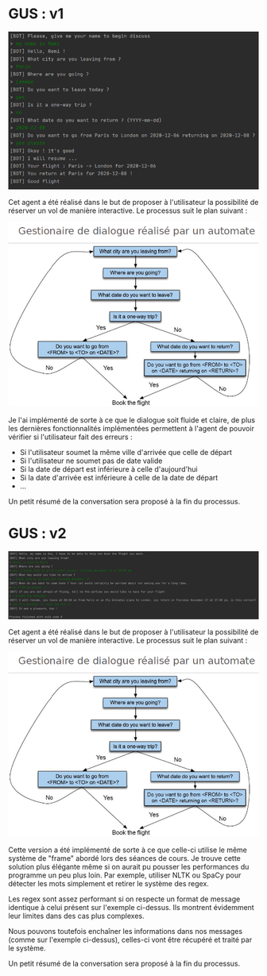 # GUS : v1

![Exécution du programme](https://github.com/RemiFELIN/AC_Workspace/blob/main/chatbots/gus/img/gus_v1_output.png)

Cet agent a été réalisé dans le but de proposer à l'utilisateur la possibilité de réserver un vol de manière
interactive. Le processus suit le plan suivant :

![schema](https://github.com/RemiFELIN/AC_Workspace/blob/main/chatbots/gus/img/schema.png)

Je l'ai implémenté de sorte à ce que le dialogue soit fluide et claire, de plus les dernières fonctionnalités 
implémentées permettent à l'agent de pouvoir vérifier si l'utilisateur fait des erreurs :

- Si l'utilisateur soumet la même ville d'arrivée que celle de départ
- Si l'utilisateur ne soumet pas de date valide
- Si la date de départ est inférieure à celle d'aujourd'hui
- Si la date d'arrivée est inférieure à celle de la date de départ 
- ...

Un petit résumé de la conversation sera proposé à la fin du processus.

# GUS : v2

![Exécution du programme](https://github.com/RemiFELIN/AC_Workspace/blob/main/chatbots/gus/img/gus_v2_output.png)

Cet agent a été réalisé dans le but de proposer à l'utilisateur la possibilité de réserver un vol de manière
interactive. Le processus suit le plan suivant :

![schema](https://github.com/RemiFELIN/AC_Workspace/blob/main/chatbots/gus/img/schema.png)

Cette version a été implémenté de sorte à ce que celle-ci utilise le même système de "frame" abordé lors des séances
de cours. Je trouve cette solution plus élégante même si on aurait pu pousser les performances du programme un peu plus 
loin. Par exemple, utiliser NLTK ou SpaCy pour détecter les mots simplement et retirer le système des regex.

Les regex sont assez performant si on respecte un format de message identique à celui présent sur l'exemple ci-dessus. 
Ils montrent évidemment leur limites dans des cas plus complexes.

Nous pouvons toutefois enchaîner les informations dans nos messages (comme sur l'exemple ci-dessus), celles-ci vont être 
récupéré et traité par le système.

Un petit résumé de la conversation sera proposé à la fin du processus.